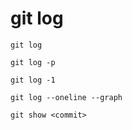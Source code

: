 git log
=======

```
git log
```

```
git log -p
```

```
git log -1 
```

```
git log --oneline --graph
```

```
git show <commit>
```